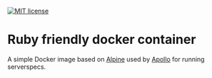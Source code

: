 [![MIT license](http://img.shields.io/badge/license-MIT-brightgreen.svg)](http://opensource.org/licenses/MIT)

# Ruby friendly docker container

A simple Docker image based on [Alpine](https://registry.hub.docker.com/_/alpine/) used by [Apollo](https://github.com/Capgemini/Apollo) for running serverspecs.

